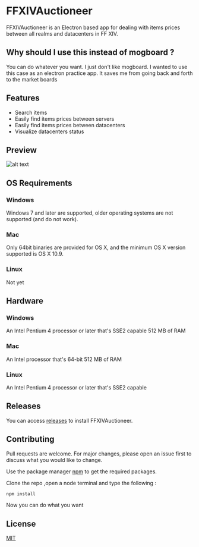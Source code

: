 # FFXIVAuctioneer

FFXIVAuctioneer is an Electron based app for dealing with items prices between all realms and datacenters in FF XIV.

## Why should I use this instead of mogboard ?
  You can do whatever you want. I just don't like mogboard.
  I wanted to use this case as an electron practice app.
  It saves me from going back and forth to the market boards 

## Features

* Search items
* Easily find items prices between servers
* Easily find items prices between datacenters
* Visualize datacenters status

## Preview

![alt text](https://cdn.discordapp.com/attachments/486978716283568151/583808646610157611/Screenshot_2019-05-31_at_02.06.11.png)

## OS Requirements

  ### Windows

  Windows 7 and later are supported, older operating systems are not supported (and do not work).
  
  ### Mac

  Only 64bit binaries are provided for OS X, and the minimum OS X version supported is OS X 10.9.
  
  ### Linux
  
  Not yet

## Hardware


  ### Windows

  An Intel Pentium 4 processor or later that's SSE2 capable
  512 MB of RAM
  
  ### Mac

  An Intel processor that's 64-bit
  512 MB of RAM
  
  ### Linux

  An Intel Pentium 4 processor or later that's SSE2 capable

## Releases

You can access [releases](https://github.com/Konbuscus/ffxivauctioneer/releases) to install FFXIVAuctioneer.

## Contributing
Pull requests are welcome. For major changes, please open an issue first to discuss what you would like to change.

Use the package manager [npm](https://nodejs.org/dist/v10.16.0/node-v10.16.0.pkg) to get the required packages.

Clone the repo ,open a node terminal and type the following :
```bash
npm install 
```
Now you can do what you want 

## License
[MIT](https://choosealicense.com/licenses/mit/)
